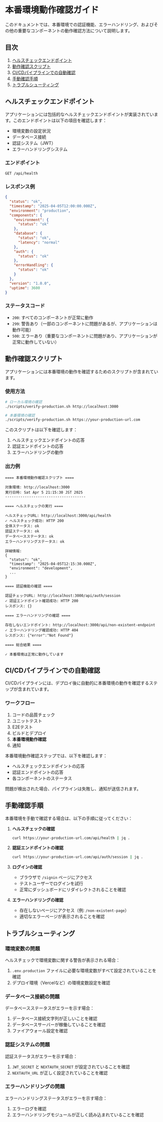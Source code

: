 # 本番環境動作確認ガイド

このドキュメントでは、本番環境での認証機能、エラーハンドリング、およびその他の重要なコンポーネントの動作確認方法について説明します。

## 目次

1. [ヘルスチェックエンドポイント](#ヘルスチェックエンドポイント)
2. [動作確認スクリプト](#動作確認スクリプト)
3. [CI/CDパイプラインでの自動確認](#cicdパイプラインでの自動確認)
4. [手動確認手順](#手動確認手順)
5. [トラブルシューティング](#トラブルシューティング)

## ヘルスチェックエンドポイント

アプリケーションには包括的なヘルスチェックエンドポイントが実装されています。このエンドポイントは以下の項目を確認します：

- 環境変数の設定状況
- データベース接続
- 認証システム（JWT）
- エラーハンドリングシステム

### エンドポイント

```
GET /api/health
```

### レスポンス例

```json
{
  "status": "ok",
  "timestamp": "2025-04-05T12:00:00.000Z",
  "environment": "production",
  "components": {
    "environment": {
      "status": "ok"
    },
    "database": {
      "status": "ok",
      "latency": "normal"
    },
    "auth": {
      "status": "ok"
    },
    "errorHandling": {
      "status": "ok"
    }
  },
  "version": "1.0.0",
  "uptime": 3600
}
```

### ステータスコード

- `200`: すべてのコンポーネントが正常に動作
- `299`: 警告あり（一部のコンポーネントに問題があるが、アプリケーションは動作可能）
- `500`: エラーあり（重要なコンポーネントに問題があり、アプリケーションが正常に動作していない）

## 動作確認スクリプト

アプリケーションには本番環境の動作を確認するためのスクリプトが含まれています。

### 使用方法

```bash
# ローカル環境の確認
./scripts/verify-production.sh http://localhost:3000

# 本番環境の確認
./scripts/verify-production.sh https://your-production-url.com
```

このスクリプトは以下を確認します：

1. ヘルスチェックエンドポイントの応答
2. 認証エンドポイントの応答
3. エラーハンドリングの動作

### 出力例

```
==== 本番環境動作確認スクリプト ====

対象環境: http://localhost:3000
実行日時: Sat Apr 5 21:15:30 JST 2025
-------------------------------------

==== ヘルスチェックの実行 ====

ヘルスチェックURL: http://localhost:3000/api/health
✓ ヘルスチェック成功: HTTP 200
全体ステータス: ok
認証ステータス: ok
データベースステータス: ok
エラーハンドリングステータス: ok

詳細情報:
{
  "status": "ok",
  "timestamp": "2025-04-05T12:15:30.000Z",
  "environment": "development",
  ...
}

==== 認証機能の確認 ====

認証チェックURL: http://localhost:3000/api/auth/session
✓ 認証エンドポイント確認成功: HTTP 200
レスポンス: {}

==== エラーハンドリングの確認 ====

存在しないエンドポイント: http://localhost:3000/api/non-existent-endpoint
✓ エラーハンドリング確認成功: HTTP 404
レスポンス: {"error":"Not Found"}

==== 総合結果 ====

✓ 本番環境は正常に動作しています
```

## CI/CDパイプラインでの自動確認

CI/CDパイプラインには、デプロイ後に自動的に本番環境の動作を確認するステップが含まれています。

### ワークフロー

1. コードの品質チェック
2. ユニットテスト
3. E2Eテスト
4. ビルドとデプロイ
5. **本番環境動作確認**
6. 通知

本番環境動作確認ステップでは、以下を確認します：

- ヘルスチェックエンドポイントの応答
- 認証エンドポイントの応答
- 各コンポーネントのステータス

問題が検出された場合、パイプラインは失敗し、通知が送信されます。

## 手動確認手順

本番環境を手動で確認する場合は、以下の手順に従ってください：

1. **ヘルスチェックの確認**
   ```bash
   curl https://your-production-url.com/api/health | jq .
   ```

2. **認証エンドポイントの確認**
   ```bash
   curl https://your-production-url.com/api/auth/session | jq .
   ```

3. **ログインの確認**
   - ブラウザで `/signin` ページにアクセス
   - テストユーザーでログインを試行
   - 正常にダッシュボードにリダイレクトされることを確認

4. **エラーハンドリングの確認**
   - 存在しないページにアクセス（例: `/non-existent-page`）
   - 適切なエラーページが表示されることを確認

## トラブルシューティング

### 環境変数の問題

ヘルスチェックで環境変数に関する警告が表示される場合：

1. `.env.production` ファイルに必要な環境変数がすべて設定されていることを確認
2. デプロイ環境（Vercelなど）の環境変数設定を確認

### データベース接続の問題

データベースステータスがエラーを示す場合：

1. データベース接続文字列が正しいことを確認
2. データベースサーバーが稼働していることを確認
3. ファイアウォール設定を確認

### 認証システムの問題

認証ステータスがエラーを示す場合：

1. `JWT_SECRET` と `NEXTAUTH_SECRET` が設定されていることを確認
2. `NEXTAUTH_URL` が正しく設定されていることを確認

### エラーハンドリングの問題

エラーハンドリングステータスがエラーを示す場合：

1. エラーログを確認
2. エラーハンドリングモジュールが正しく読み込まれていることを確認

